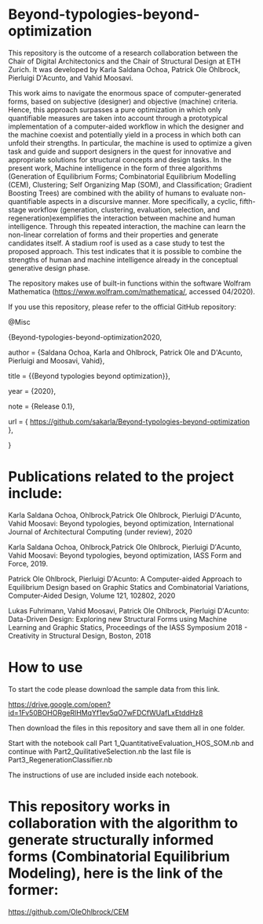 # Beyond-typologies-beyond-optimization

This repository is the outcome of a research collaboration between the Chair of Digital Architectonics and the Chair of Structural Design at ETH Zurich. It was developed by Karla Saldana Ochoa, Patrick Ole Ohlbrock, Pierluigi D'Acunto, and Vahid Moosavi.

This work aims to navigate the enormous space of computer-generated forms, based on subjective (designer) and objective (machine) criteria. Hence, this approach surpasses a pure optimization in which only quantifiable measures are taken into account through a prototypical implementation of a computer-aided workflow in which the designer and the machine coexist and potentially yield in a process in which both can unfold their strengths. In particular, the machine is used to optimize a given task and guide and support designers in the quest for innovative and appropriate solutions for structural concepts and design tasks.   In the present work, Machine intelligence in the form of three algorithms (Generation of Equilibrium Forms; Combinatorial Equilibrium Modelling (CEM), Clustering; Self Organizing Map (SOM), and Classification; Gradient Boosting Trees) are combined with the ability of humans to evaluate non-quantifiable aspects in a discursive manner. 
More specifically, a cyclic, fifth-stage workflow (generation, clustering, evaluation, selection, and regeneration)exemplifies the interaction between machine and human intelligence. Through this repeated interaction, the machine can learn the non-linear correlation of forms and their properties and generate candidates itself. A stadium roof is used as a case study to test the proposed approach. This test indicates that it is possible to combine the strengths of human and machine intelligence already in the conceptual generative design phase. 

The repository makes use of built-in functions within the software Wolfram Mathematica (https://www.wolfram.com/mathematica/, accessed 04/2020). 

If you use this repository, please refer to the official GitHub repository: 

@Misc

{Beyond-typologies-beyond-optimization2020,

author = {Saldana Ochoa, Karla and Ohlbrock, Patrick Ole and D'Acunto, Pierluigi and Moosavi, Vahid},

title = {{Beyond typologies beyond optimization}},

year = {2020},

note = {Release 0.1},

url = { https://github.com/sakarla/Beyond-typologies-beyond-optimization },

}

# Publications related to the project include:

Karla Saldana Ochoa, Ohlbrock,Patrick Ole Ohlbrock, Pierluigi D′Acunto, Vahid Moosavi: Beyond typologies, beyond optimization, International Journal of Architectural Computing (under review), 2020

Karla Saldana Ochoa, Ohlbrock,Patrick Ole Ohlbrock, Pierluigi D′Acunto, Vahid Moosavi:  Beyond typologies, beyond optimization, IASS Form and Force, 2019.

Patrick Ole Ohlbrock, Pierluigi D′Acunto: A Computer-aided Approach to Equilibrium Design based on Graphic Statics and Combinatorial Variations, Computer-Aided Design, Volume 121, 102802, 2020

Lukas Fuhrimann, Vahid Moosavi, Patrick Ole Ohlbrock, Pierluigi D′Acunto: Data-Driven Design: Exploring new Structural Forms using Machine Learning and Graphic Statics, Proceedings of the IASS Symposium 2018 - Creativity in Structural Design, Boston, 2018


# How to use

To start the code please download the sample data from this link. 

https://drive.google.com/open?id=1Fv50BOHORgeRlHMqYf1ev5qO7wFDCfWUafLxEtddHz8

Then download the files in this repository and save them all in one folder.

Start with the notebook call Part 1_QuantitativeEvaluation_HOS_SOM.nb and continue with Part2_QuilitativeSelection.nb the last file is Part3_RegenerationClassifier.nb

The instructions of use are included inside each notebook.

# This repository works in collaboration with the algorithm to generate structurally informed forms (Combinatorial Equilibrium Modeling), here is the link of the former:

https://github.com/OleOhlbrock/CEM




